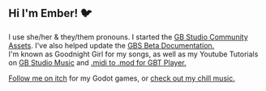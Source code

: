 ## Hi I'm Ember! 🐦
I use she/her & they/them pronouns. I started the [GB Studio Community Assets](https://github.com/DeerTears/GB-Studio-Community-Assets).
I've also helped update the [GBS Beta Documentation.](https://github.com/deertears/gb-studio-site)  
I'm known as Goodnight Girl for my songs, as well as my Youtube Tutorials on [GB Studio Music](https://youtu.be/cLQ3ybY_ACA) and [.midi to .mod for GBT Player.](https://youtu.be/4AxZqK9_jKE)

[Follow me on itch](https://deertears.itch.io/) for my Godot games, or [check out my chill music.](https://goodnightgirl.bandcamp.com)

<!--
**DeerTears/DeerTears** is a ✨ _special_ ✨ repository because its `README.md` (this file) appears on your GitHub profile.
-->
